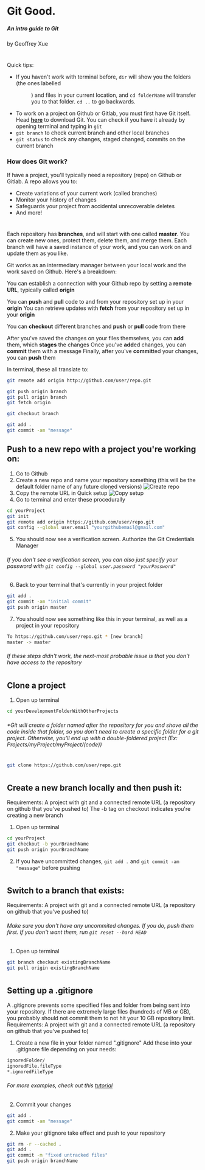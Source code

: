 # Git Good.
##### An intro guide to Git
by Geoffrey Xue
#
Quick tips:
- If you haven't work with terminal before, ```dir``` will show you the folders (the ones labelled <DIR>) and files in your current location, and ```cd folderName``` will transfer you to that folder. ```cd ..``` to go backwards.
- To work on a project on Github or Gitlab, you must first have Git itself. Head [**here**](https://git-scm.com/downloads) to download Git. You can check if you have it already by opening terminal and typing in ```git```
- ```git branch``` to check current branch and other local branches
- ```git status``` to check any changes, staged changed, commits on the current branch

### How does Git work?
If have a project, you'll typically need a repository (repo) on Github or Gitlab. 
A repo allows you to: 
- Create variations of your current work (called branches)
- Monitor your history of changes
- Safeguards your project from accidental unrecoverable deletes
- And more!
#
Each repository has **branches**, and will start with one called **master**. You can create new ones, protect them, delete them, and merge them. Each branch will have a saved instance of your work, and you can work on and update them as you like.

Git works as an intermediary manager between your local work and the work saved on Github. Here's a breakdown:

You can establish a connection with your Github repo by setting a **remote URL**, typically called **origin**

You can **push** and **pull** code to and from your repository set up in your **origin**
You can retrieve updates with **fetch** from your repository set up in your **origin**

You can **checkout** different branches and **push** or **pull** code from there

After you've saved the changes on your files themselves, you can **add** them, which **stages** the changes
Once you've **add**ed changes, you can **commit** them with a message
Finally, after you've **commit**ted your changes, you can **push** them

In terminal, these all translate to:
```bash
git remote add origin http://github.com/user/repo.git

git push origin branch
git pull origin branch
git fetch origin 

git checkout branch

git add .
git commit -am "message"
```
## Push to a new repo with a project you're working on:
1. Go to Github
2. Create a new repo and name your repository something (this will be the default folder name of any future cloned versions)
![Create repo](https://i.ibb.co/N3zddQT/Create-Repo.png)
3. Copy the remote URL in Quick setup
![Copy setup](https://i.ibb.co/sb85vbw/Copy-Origin.png)
4. Go to terminal and enter these procedurally
```bash
cd yourProject
git init
git remote add origin https://github.com/user/repo.git
git config --global user.email "yourgithubemail@gmail.com"
```
5. You should now see a verification screen. Authorize the Git Credentials Manager
###### If you don't see a verification screen, you can also just specify your password with ```git config --global user.password "yourPassword"```
6. Back to your terminal that's currently in your project folder
```bash
git add .
git commit -am "initial commit"
git push origin master
```
7. You should now see something like this in your terminal, as well as a project in your repository
```bash
To https://github.com/user/repo.git * [new branch]
master -> master
```
###### If these steps didn't work, the next-most probable issue is that you don't have access to the repository
#
#
## Clone a project
1. Open up terminal
```bash
cd yourDevelopmentFolderWithOtherProjects
```
###### *Git will create a folder named after the repository for you and shove all the code inside that folder, so you don't need to create a specific folder for a git project. Otherwise, you'll end up with a double-foldered project (Ex: Projects/myProject/myProject/(code))
#
```bash
git clone https://github.com/user/repo.git
```
#
#
## Create a new branch locally and then push it:
Requirements: A project with git and a connected remote URL (a repository on github that you've pushed to)
The -b tag on checkout indicates you're creating a new branch
1. Open up terminal
```bash
cd yourProject
git checkout -b yourBranchName
git push origin yourBranchName
```
2. If you have uncommitted changes, ```git add .``` and ```git commit -am "message"``` before pushing
#
#
## Switch to a branch that exists:
Requirements: A project with git and a connected remote URL (a repository on github that you've pushed to)
###### Make sure you don't have any uncommited changes. If you do, push them first. If you don't want them, run ```git reset --hard HEAD```
1. Open up terminal
```bash
git branch checkout existingBranchName
git pull origin existingBranchName
```
#
#
## Setting up a .gitignore
A .gitignore prevents some specified files and folder from being sent into your repository. If there are extremely large files (hundreds of MB or GB), you probably should not commit them to not hit your 10 GB repository limit.
Requirements: A project with git and a connected remote URL (a repository on github that you've pushed to)
1. Create a new file in your folder named ".gitignore"
Add these into your .gitignore file depending on your needs:
```bash
ignoredFolder/
ignoredFile.fileType
*.ignoredFileType
```
###### For more examples, check out this [tutorial](https://www.atlassian.com/git/tutorials/saving-changes/gitignore)
2. Commit your changes
```bash
git add .
git commit -am "message"
```
2. Make your gitignore take effect and push to your repository
```bash
git rm -r --cached .
git add .
git commit -m "fixed untracked files"
git push origin branchName
```








